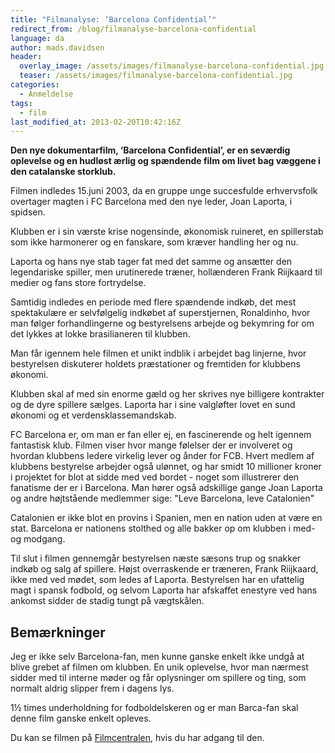 ```yaml
---
title: "Filmanalyse: ‘Barcelona Confidential’"
redirect_from: /blog/filmanalyse-barcelona-confidential
language: da
author: mads.davidsen
header:
  overlay_image: /assets/images/filmanalyse-barcelona-confidential.jpg
  teaser: /assets/images/filmanalyse-barcelona-confidential.jpg
categories:
  - Anmeldelse
tags:
  - film
last_modified_at: 2013-02-20T10:42:16Z
---
```


**Den nye dokumentarfilm, ‘Barcelona Confidential’, er en seværdig oplevelse og en hudløst ærlig og spændende film om livet bag væggene i den catalanske storklub.**

Filmen indledes 15.juni 2003, da en gruppe unge succesfulde erhvervsfolk overtager magten i FC Barcelona med den nye leder, Joan Laporta, i spidsen.

Klubben er i sin værste krise nogensinde, økonomisk ruineret, en spillerstab som ikke harmonerer og en fanskare, som kræver handling her og nu.

Laporta og hans nye stab tager fat med det samme og ansætter den legendariske spiller, men urutinerede træner, hollænderen Frank Riijkaard til medier og fans store fortrydelse.

Samtidig indledes en periode med flere spændende indkøb, det mest spektakulære er selvfølgelig indkøbet af superstjernen, Ronaldinho, hvor man følger forhandlingerne og bestyrelsens arbejde og bekymring for om det lykkes at lokke brasilianeren til klubben.

Man får igennem hele filmen et unikt indblik i arbejdet bag linjerne, hvor bestyrelsen diskuterer holdets præstationer og fremtiden for klubbens økonomi.

Klubben skal af med sin enorme gæld og her skrives nye billigere kontrakter og de dyre spillere sælges. Laporta har i sine valgløfter lovet en sund økonomi og et verdensklassemandskab.

FC Barcelona er, om man er fan eller ej, en fascinerende og helt igennem fantastisk klub. Filmen viser hvor mange følelser der er involveret og hvordan klubbens ledere virkelig lever og ånder for FCB. Hvert medlem af klubbens bestyrelse arbejder også ulønnet, og har smidt 10 millioner kroner i projektet for blot at sidde med ved bordet - noget som illustrerer den fanatisme der er i Barcelona. Man hører også adskillige gange Joan Laporta og andre højtstående medlemmer sige: "Leve Barcelona, leve Catalonien"

Catalonien er ikke blot en provins i Spanien, men en nation uden at være en stat. Barcelona er nationens stolthed og alle bakker op om klubben i med- og modgang.

Til slut i filmen gennemgår bestyrelsen næste sæsons trup og snakker indkøb og salg af spillere. Højst overraskende er træneren, Frank Riijkaard, ikke med ved mødet, som ledes af Laporta. Bestyrelsen har en ufattelig magt i spansk fodbold, og selvom Laporta har afskaffet enestyre ved hans ankomst sidder de stadig tungt på vægtskålen.

## Bemærkninger

Jeg er ikke selv Barcelona-fan, men kunne ganske enkelt ikke undgå at blive grebet af filmen om klubben. En unik oplevelse, hvor man nærmest sidder med til interne møder og får oplysninger om spillere og ting, som normalt aldrig slipper frem i dagens lys.

1½ times underholdning for fodboldelskeren og er man Barca-fan skal denne film ganske enkelt opleves.

Du kan se filmen på [Filmcentralen](https://filmcentralen.dk/grundskolen/film/fc-barcelona-confidential), hvis du har adgang til den.
